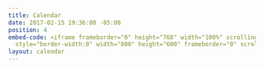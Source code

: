 ```yaml
---
title: Calendar
date: 2017-02-15 19:36:00 -05:00
position: 4
embed-code: <iframe frameborder="0" height="768" width="100%" scrolling="no" src="https://calendar.google.com/calendar/embed?height=600&amp;wkst=1&amp;bgcolor=%23FFFFFF&amp;src=d6jps63gnrcreknuvp1p1p6ets%40group.calendar.google.com&amp;color=%2342104A&amp;src=cgfeh00pvcjuuusci4r5feui1cn87eif%40import.calendar.google.com&amp;color=%23182C57&amp;ctz=America%2FNew_York"
  style="border-width:0" width="800" height="600" frameborder="0" scrolling="no"></iframe>
layout: calendar
---
```



